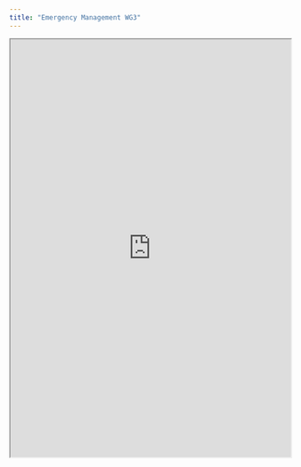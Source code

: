 ```yaml
---
title: "Emergency Management WG3"
---
```




<iframe height="750" width="100%" src="https://ewelton.github.io/ktest/wiki.html#Emergency%20Management%20WG3"></iframe>
